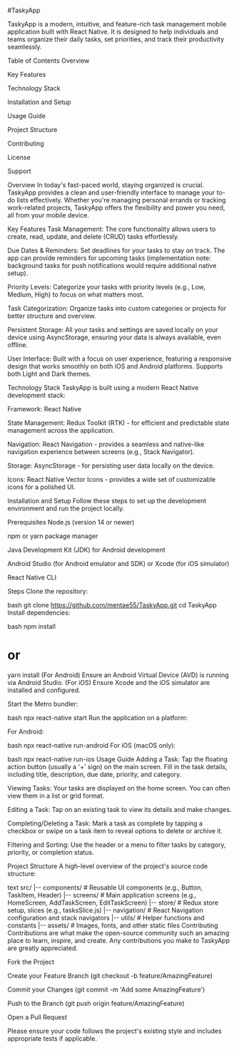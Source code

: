 #TaskyApp

TaskyApp is a modern, intuitive, and feature-rich task management mobile application built with React Native. It is designed to help individuals and teams organize their daily tasks, set priorities, and track their productivity seamlessly.

Table of Contents
Overview

Key Features

Technology Stack

Installation and Setup

Usage Guide

Project Structure

Contributing

License

Support

Overview
In today's fast-paced world, staying organized is crucial. TaskyApp provides a clean and user-friendly interface to manage your to-do lists effectively. Whether you're managing personal errands or tracking work-related projects, TaskyApp offers the flexibility and power you need, all from your mobile device.

Key Features
Task Management: The core functionality allows users to create, read, update, and delete (CRUD) tasks effortlessly.

Due Dates & Reminders: Set deadlines for your tasks to stay on track. The app can provide reminders for upcoming tasks (implementation note: background tasks for push notifications would require additional native setup).

Priority Levels: Categorize your tasks with priority levels (e.g., Low, Medium, High) to focus on what matters most.

Task Categorization: Organize tasks into custom categories or projects for better structure and overview.

Persistent Storage: All your tasks and settings are saved locally on your device using AsyncStorage, ensuring your data is always available, even offline.

User Interface: Built with a focus on user experience, featuring a responsive design that works smoothly on both iOS and Android platforms. Supports both Light and Dark themes.

Technology Stack
TaskyApp is built using a modern React Native development stack:

Framework: React Native

State Management: Redux Toolkit (RTK) - for efficient and predictable state management across the application.

Navigation: React Navigation - provides a seamless and native-like navigation experience between screens (e.g., Stack Navigator).

Storage: AsyncStorage - for persisting user data locally on the device.

Icons: React Native Vector Icons - provides a wide set of customizable icons for a polished UI.

Installation and Setup
Follow these steps to set up the development environment and run the project locally.

Prerequisites
Node.js (version 14 or newer)

npm or yarn package manager

Java Development Kit (JDK) for Android development

Android Studio (for Android emulator and SDK) or Xcode (for iOS simulator)

React Native CLI

Steps
Clone the repository:

bash
git clone https://github.com/mentae55/TaskyApp.git
cd TaskyApp
Install dependencies:

bash
npm install
# or
yarn install
(For Android) Ensure an Android Virtual Device (AVD) is running via Android Studio.
(For iOS) Ensure Xcode and the iOS simulator are installed and configured.

Start the Metro bundler:

bash
npx react-native start
Run the application on a platform:

For Android:

bash
npx react-native run-android
For iOS (macOS only):

bash
npx react-native run-ios
Usage Guide
Adding a Task: Tap the floating action button (usually a '+' sign) on the main screen. Fill in the task details, including title, description, due date, priority, and category.

Viewing Tasks: Your tasks are displayed on the home screen. You can often view them in a list or grid format.

Editing a Task: Tap on an existing task to view its details and make changes.

Completing/Deleting a Task: Mark a task as complete by tapping a checkbox or swipe on a task item to reveal options to delete or archive it.

Filtering and Sorting: Use the header or a menu to filter tasks by category, priority, or completion status.

Project Structure
A high-level overview of the project's source code structure:

text
src/
|-- components/     # Reusable UI components (e.g., Button, TaskItem, Header)
|-- screens/        # Main application screens (e.g., HomeScreen, AddTaskScreen, EditTaskScreen)
|-- store/          # Redux store setup, slices (e.g., tasksSlice.js)
|-- navigation/     # React Navigation configuration and stack navigators
|-- utils/          # Helper functions and constants
|-- assets/         # Images, fonts, and other static files
Contributing
Contributions are what make the open-source community such an amazing place to learn, inspire, and create. Any contributions you make to TaskyApp are greatly appreciated.

Fork the Project

Create your Feature Branch (git checkout -b feature/AmazingFeature)

Commit your Changes (git commit -m 'Add some AmazingFeature')

Push to the Branch (git push origin feature/AmazingFeature)

Open a Pull Request

Please ensure your code follows the project's existing style and includes appropriate tests if applicable.

